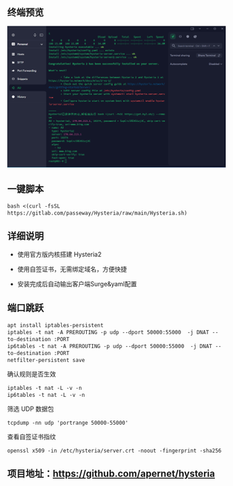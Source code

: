 ## 终端预览

![preview](预览.png)


## 一键脚本
```
bash <(curl -fsSL https://gitlab.com/passeway/Hysteria/raw/main/Hysteria.sh)
```

## 详细说明
- 使用官方版内核搭建 Hysteria2

- 使用自签证书，无需绑定域名，方便快捷

- 安装完成后自动输出客户端Surge&yaml配置

## 端口跳跃
```
apt install iptables-persistent
iptables -t nat -A PREROUTING -p udp --dport 50000:55000  -j DNAT --to-destination :PORT
ip6tables -t nat -A PREROUTING -p udp --dport 50000:55000  -j DNAT --to-destination :PORT
netfilter-persistent save
```

确认规则是否生效
```
iptables -t nat -L -v -n
ip6tables -t nat -L -v -n
```
筛选 UDP 数据包
```
tcpdump -nn udp 'portrange 50000-55000'
```
查看自签证书指纹
```
openssl x509 -in /etc/hysteria/server.crt -noout -fingerprint -sha256
```
## 项目地址：https://github.com/apernet/hysteria
